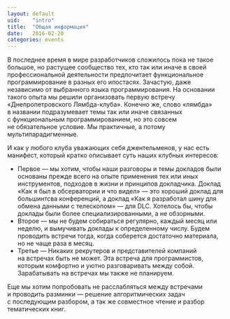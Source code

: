 ```yaml
---
layout: default
uid:    "intro"
title:  "Общая информация"
date:   2016-02-20
categories: events
---
```

В&nbsp;последнее время в&nbsp;мире разработчиков сложилось пока не&nbsp;такое большое, но&nbsp;растущее сообщество тех, кто так или иначе в&nbsp;своей профессиональной деятельности предпочитает функциональное программирование в&nbsp;разных его ипостасях. Зачастую, даже независимо от&nbsp;выбранного языка программирования. На&nbsp;основании такого опыта мы&nbsp;решили организовать первую встречу &laquo;Днепропетровского Лямбда-клуба&raquo;. Конечно&nbsp;же, слово &laquo;лямбда&raquo; в&nbsp;названии подразумевает темы так или иначе связанных с&nbsp;функциональным программированием, но&nbsp;это совсем не&nbsp;обязательное условие. Мы&nbsp;практичные, а&nbsp;потому мультипарадигменные.

И&nbsp;как у&nbsp;любого клуба уважающих себя джентельменов, у&nbsp;нас есть манифест, который кратко описывает суть наших клубных интересов:

* Первое&nbsp;&mdash; мы&nbsp;хотим, чтобы наши разговоры и&nbsp;темы докладов были основаны прежде всего на&nbsp;опыте применения тех или иных инструментов, подходов в&nbsp;жизни и&nbsp;принципов докладчика. Доклад &laquo;Как я&nbsp;был в&nbsp;обсерватории и&nbsp;что видел&raquo;&nbsp;&mdash; это хороший доклад для большинтсва конференций, а&nbsp;доклад &laquo;Как я&nbsp;разработал шину для обмена данными с&nbsp;телескопом&raquo;&nbsp;&mdash; для DLC. Хотелось&nbsp;бы, чтобы доклады были более специализированными, а&nbsp;не&nbsp;обзорными.
* Второе&nbsp;&mdash; мы&nbsp;не&nbsp;будем собираться регулярно, каждый месяц или неделю, и&nbsp;вымучивать доклады к&nbsp;определенному числу. Будем проводить встречи тогда, когда соберется достаточно материала, но&nbsp;не&nbsp;чаще раза в&nbsp;месяц.
* Третье&nbsp;&mdash; Никаких рекрутеров и&nbsp;представителей компаний на&nbsp;встречах быть не&nbsp;может. Эта встреча для программистов, которым комфортно и&nbsp;уютно разговаривать между собой. Зарабатывать на&nbsp;встречах мы&nbsp;также не&nbsp;планируем.

Еще мы&nbsp;хотим попробовать не&nbsp;расслабляться между встречами и&nbsp;проводить разминки&nbsp;&mdash; решение алгоритмических задач с&nbsp;последующим разбором, а&nbsp;так&nbsp;же совместное чтение и&nbsp;разбор тематических книг.
